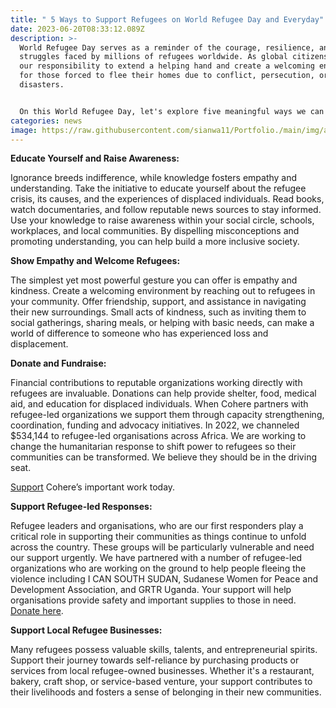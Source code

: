 ```yaml
---
title: " 5 Ways to Support Refugees on World Refugee Day and Everyday"
date: 2023-06-20T08:33:12.089Z
description: >-
  World Refugee Day serves as a reminder of the courage, resilience, and
  struggles faced by millions of refugees worldwide. As global citizens, it is
  our responsibility to extend a helping hand and create a welcoming environment
  for those forced to flee their homes due to conflict, persecution, or natural
  disasters. 


  On this World Refugee Day, let's explore five meaningful ways we can support refugees, not just today but every day.
categories: news
image: https://raw.githubusercontent.com/sianwa11/Portfolio./main/img/alex-radelich-rtCfGTI7nCA-unsplash.jpg
---
```

**Educate Yourself and Raise Awareness:**

Ignorance breeds indifference, while knowledge fosters empathy and understanding. Take the initiative to educate yourself about the refugee crisis, its causes, and the experiences of displaced individuals. Read books, watch documentaries, and follow reputable news sources to stay informed. Use your knowledge to raise awareness within your social circle, schools, workplaces, and local communities. By dispelling misconceptions and promoting understanding, you can help build a more inclusive society.

**Show Empathy and Welcome Refugees:**

The simplest yet most powerful gesture you can offer is empathy and kindness. Create a welcoming environment by reaching out to refugees in your community. Offer friendship, support, and assistance in navigating their new surroundings. Small acts of kindness, such as inviting them to social gatherings, sharing meals, or helping with basic needs, can make a world of difference to someone who has experienced loss and displacement.

**Donate and Fundraise:**

Financial contributions to reputable organizations working directly with refugees are invaluable. Donations can help provide shelter, food, medical aid, and education for displaced individuals. When Cohere partners with refugee-led organizations we support them through capacity strengthening, coordination, funding and advocacy initiatives. In 2022, we channeled $534,144 to refugee-led organisations across Africa. We are working to change the humanitarian response to shift power to refugees so their communities can be transformed. We believe they should be in the driving seat. 

[Support](https://cohere.enthuse.com/donate#) Cohere’s important work today.

**Support Refugee-led Responses:**

Refugee leaders and organisations, who are our first responders play a critical role in supporting their communities as things continue to unfold across the country. These groups will be particularly vulnerable and need our support urgently. We have partnered with a number of refugee-led organizations who are working on the ground to help people fleeing the violence including I CAN SOUTH SUDAN, Sudanese Women for Peace and Development Association, and GRTR Uganda. Your support will help organisations provide safety and important supplies to those in need. [Donate here](https://cohere.enthuse.com/donate#).

**Support Local Refugee Businesses:**

Many refugees possess valuable skills, talents, and entrepreneurial spirits. Support their journey towards self-reliance by purchasing products or services from local refugee-owned businesses. Whether it's a restaurant, bakery, craft shop, or service-based venture, your support contributes to their livelihoods and fosters a sense of belonging in their new communities.